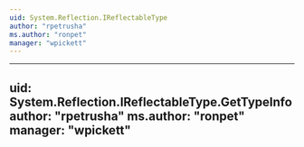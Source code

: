 ```yaml
---
uid: System.Reflection.IReflectableType
author: "rpetrusha"
ms.author: "ronpet"
manager: "wpickett"
---
```


---
uid: System.Reflection.IReflectableType.GetTypeInfo
author: "rpetrusha"
ms.author: "ronpet"
manager: "wpickett"
---
